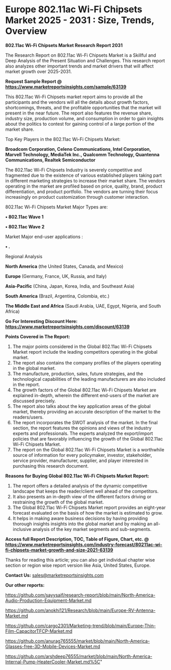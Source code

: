  # Europe 802.11ac Wi-Fi Chipsets Market 2025 - 2031 : Size, Trends, Overview

<strong>802.11ac Wi-Fi Chipsets Market Research Report 2031</strong>

The Research Report on 802.11ac Wi-Fi Chipsets Market is a Skillful and Deep Analysis of the Present Situation and Challenges. This research report also analyzes other important trends and market drivers that will affect market growth over 2025-2031.

<strong>Request Sample Report @ <a href=https://www.marketreportsinsights.com/sample/63139>https://www.marketreportsinsights.com/sample/63139</a></strong>

This 802.11ac Wi-Fi Chipsets market report aims to provide all the participants and the vendors will all the details about growth factors, shortcomings, threats, and the profitable opportunities that the market will present in the near future. The report also features the revenue share, industry size, production volume, and consumption in order to gain insights about the politics to contest for gaining control of a large portion of the market share.

Top Key Players in the 802.11ac Wi-Fi Chipsets Market:

<strong>Broadcom Corporation, Celeno Communications, Intel Corporation, Marvell Technology, MediaTek Inc., Qualcomm Technology, Quantenna Communications, Realtek Semiconductor</strong>

The 802.11ac Wi-Fi Chipsets Industry is severely competitive and fragmented due to the existence of various established players taking part in different marketing strategies to increase their market share. The vendors operating in the market are profiled based on price, quality, brand, product differentiation, and product portfolio. The vendors are turning their focus increasingly on product customization through customer interaction.

802.11ac Wi-Fi Chipsets Market Major Types are:

<strong>• 802.11ac Wave 1

• 802.11ac Wave 2</strong>

Market Major end-user applications :

<strong>• .</strong>

Regional Analysis

</u><strong><b>North America</b></strong> (the United States, Canada, and Mexico)

<strong><b>Europe </b></strong>(Germany, France, UK, Russia, and Italy)

<strong><b>Asia-Pacific</b></strong> (China, Japan, Korea, India, and Southeast Asia)

<strong><b>South America</b></strong> (Brazil, Argentina, Colombia, etc.)

<strong><b>The Middle East and Africa</b></strong> (Saudi Arabia, UAE, Egypt, Nigeria, and South Africa)

<strong>Go For Interesting Discount Here: <a href=https://www.marketreportsinsights.com/discount/63139>https://www.marketreportsinsights.com/discount/63139</a></strong>

<strong>Points Covered in The Report:</strong>
<ol>
  <li>The major points considered in the Global 802.11ac Wi-Fi Chipsets Market report include the leading competitors operating in the global market.</li>
  <li>The report also contains the company profiles of the players operating in the global market.</li>
  <li>The manufacture, production, sales, future strategies, and the technological capabilities of the leading manufacturers are also included in the report.</li>
  <li>The growth factors of the Global 802.11ac Wi-Fi Chipsets Market are explained in-depth, wherein the different end-users of the market are discussed precisely.</li>
  <li>The report also talks about the key application areas of the global market, thereby providing an accurate description of the market to the readers/users.</li>
  <li>The report incorporates the SWOT analysis of the market. In the final section, the report features the opinions and views of the industry experts and professionals. The experts analyzed the export/import policies that are favorably influencing the growth of the Global 802.11ac Wi-Fi Chipsets Market.</li>
  <li>The report on the Global 802.11ac Wi-Fi Chipsets Market is a worthwhile source of information for every policymaker, investor, stakeholder, service provider, manufacturer, supplier, and player interested in purchasing this research document.</li>
</ol>
<strong>Reasons for Buying Global 802.11ac Wi-Fi Chipsets Market Report:</strong>

<ol>
  <li>The report offers a detailed analysis of the dynamic competitive landscape that keeps the reader/client well ahead of the competitors.</li>
  <li>It also presents an in-depth view of the different factors driving or restraining the growth of the global market.</li>
  <li>The Global 802.11ac Wi-Fi Chipsets Market report provides an eight-year forecast evaluated on the basis of how the market is estimated to grow.</li>
  <li>It helps in making aware business decisions by having providing thorough insights insights into the global market and by making an all-inclusive analysis of the key market segments and sub-segments.</li>
</ol>
<strong>Access full Report Description, TOC, Table of Figure, Chart, etc. @ <a href=https://www.marketreportsinsights.com/industry-forecast/80211ac-wi-fi-chipsets-market-growth-and-size-2021-63139>https://www.marketreportsinsights.com/industry-forecast/80211ac-wi-fi-chipsets-market-growth-and-size-2021-63139</a></strong>


Thanks for reading this article; you can also get individual chapter wise section or region wise report version like Asia, United States, Europe.

<strong>Contact Us:</strong>
sales@marketreportsinsights.com

<strong>Our other reports:</strong>

<a href=https://github.com/sayysaif/research-report/blob/main/North-America-Audio-Production-Equipment-Market.md>https://github.com/sayysaif/research-report/blob/main/North-America-Audio-Production-Equipment-Market.md</a>

<a href=https://github.com/anokhi121/Research/blob/main/Europe-RV-Antenna-Market.md>https://github.com/anokhi121/Research/blob/main/Europe-RV-Antenna-Market.md</a>

<a href=https://github.com/cargo2301/Marketing-trend/blob/main/Europe-Thin-Film-CapacitorTFCP-Market.md>https://github.com/cargo2301/Marketing-trend/blob/main/Europe-Thin-Film-CapacitorTFCP-Market.md</a>

<a href=https://github.com/anurag765555/market/blob/main/North-America-Glasses-free-3D-Mobile-Devices-Market.md>https://github.com/anurag765555/market/blob/main/North-America-Glasses-free-3D-Mobile-Devices-Market.md</a>

<a href=https://github.com/arshdeep76555/market/blob/main/North-America-Internal-Pump-HeaterCooler-Market.md%5C>https://github.com/arshdeep76555/market/blob/main/North-America-Internal-Pump-HeaterCooler-Market.md%5C</a>"
